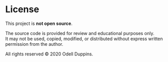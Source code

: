 # License

This project is **not open source**.

The source code is provided for review and educational purposes only.  
It may not be used, copied, modified, or distributed without express written permission from the author.

All rights reserved © 2020 Odell Duppins.
